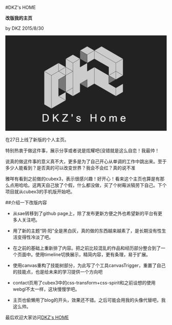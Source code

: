 #DKZ's HOME

**改版我的主页**

by DKZ 2015/8/30

![dkzhome](blogImg/dkzhome.png)

在27日上线了新版的个人主页。

特别热衷于做这件事，展示分享或者说是炫耀吧(没错就是这么自恋！我最帅！

说真的做这件事的意义真不大，更多是为了自己开心从单调的工作中跳出来。至于多少人能看到？是否真的可以改变世界？我会不会红？真的说不准

雅咩有看到之前做的cubex3，表示很感兴趣！好开心！看来这个主页也算是有那么点用哈哈。这两天自己放了个假，什么都没做，买了个树莓派犒劳下自己。下个项目就从cubex3的手机版开始吧。

##介绍一下改版内容

* 从sae转移到了github page上，除了发布更新方便之外也希望新的平台有更多人关注吧。

* 用了新的主题“阴·阳”全是黑白灰，真的做的东西越来越素了，是长期没有性生活变得性冷淡了吧。

* 在之前的基础上重新排了内容。把之前比较混乱的作品和经历部分整合到了一个页面中。使用timeline切换展示，精简内容，更有条理，易于扩展。

* 使用canvas重构了技能树部分，为此写了个工具canvasTrigger，重置了自己的技能点，也是给未来的学习提供一个方向吧

* contact页用了cubex3中的css-transform+css-spirit和之前设想的使用webgl不太一样，这块慢慢学吧。

* 主页也偷懒用了blog的开头，效果还不错。之后可能会用我的头像代替吧，我这么帅。

最后欢迎大家访问[DKZ's HOME](http://davidkingzyb.github.io)
